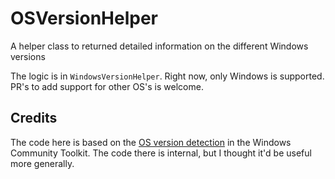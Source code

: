 # OSVersionHelper

A helper class to returned detailed information on the different Windows versions

The logic is in `WindowsVersionHelper`. Right now, only Windows is supported. PR's to add
support for other OS's is welcome.

## Credits

The code here is based on the [OS version detection](https://github.com/windows-toolkit/Microsoft.Toolkit.Win32/blob/9b7f04a9a81e70358e9d531e3b218e234c8ef5ef/WebView.Shared/Interop/OSVersionHelper.cs) in the Windows Community Toolkit. The code
there is internal, but I thought it'd be useful more generally.